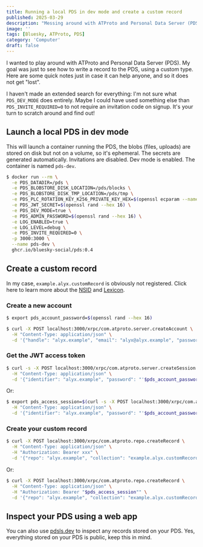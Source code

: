 ```yaml
---
title: Running a local PDS in dev mode and create a custom record
published: 2025-03-29
description: "Messing around with ATProto and Personal Data Server (PDS)"
image: ''
tags: [Bluesky, ATProto, PDS]
category: 'Computer'
draft: false
---
```


I wanted to play around with ATProto and Personal Data Server (PDS). My goal was just to see how to write a record to the PDS, using a custom type. Here are some quick notes just in case it can help anyone, and so it does not get "lost".

I haven't made an extended search for everything: I'm not sure what `PDS_DEV_MODE` does entirely. Maybe I could have used something else than `PDS_INVITE_REQUIRED=0` to not require an invitation code on signup. It's your turn to scratch around and find out!

## Launch a local PDS in dev mode

This will launch a container running the PDS, the blobs (files, uploads) are stored on disk but not on a volume, so it's ephemeral. The secrets are generated automatically. Invitations are disabled. Dev mode is enabled. The container is named `pds-dev`.

```bash
$ docker run --rm \
  -e PDS_DATADIR=/pds \
  -e PDS_BLOBSTORE_DISK_LOCATION=/pds/blocks \
  -e PDS_BLOBSTORE_DISK_TMP_LOCATION=/pds/tmp \
  -e PDS_PLC_ROTATION_KEY_K256_PRIVATE_KEY_HEX=$(openssl ecparam --name secp256k1 --genkey --noout --outform DER | tail --bytes=+8 | head --bytes=32 | xxd --plain --cols 32) \
  -e PDS_JWT_SECRET=$(openssl rand --hex 16) \
  -e PDS_DEV_MODE=true \
  -e PDS_ADMIN_PASSWORD=$(openssl rand --hex 16) \
  -e LOG_ENABLED=true \
  -e LOG_LEVEL=debug \
  -e PDS_INVITE_REQUIRED=0 \
  -p 3000:3000 \
  --name pds-dev \
  ghcr.io/bluesky-social/pds:0.4
```

## Create a custom record

In my case, `example.alyx.customRecord` is obviously not registered. Click here to learn more about the [NSID](https://atproto.com/guides/glossary#nsid-namespaced-id) and [Lexicon](https://atproto.com/guides/glossary#lexicon).

### Create a new account

```bash
$ export pds_account_password=$(openssl rand --hex 16)

$ curl -X POST localhost:3000/xrpc/com.atproto.server.createAccount \
  -H "Content-Type: application/json" \
  -d '{"handle": "alyx.example", "email": "alyx@alyx.example", "password": "'$pds_account_password'"}'
```

### Get the JWT access token

```bash
$ curl -s -X POST localhost:3000/xrpc/com.atproto.server.createSession \
  -H "Content-Type: application/json" \
  -d '{"identifier": "alyx.example", "password": "'$pds_account_password'"}' | jq -r '.accessJwt'
```

Or:
```bash
$ export pds_access_session=$(curl -s -X POST localhost:3000/xrpc/com.atproto.server.createSession \
  -H "Content-Type: application/json" \
  -d '{"identifier": "alyx.example", "password": "'$pds_account_password'"}' | jq -r '.accessJwt')
```

### Create your custom record

```bash
$ curl -X POST localhost:3000/xrpc/com.atproto.repo.createRecord \
  -H "Content-Type: application/json" \
  -H "Authorization: Bearer xxx" \
  -d '{"repo": "alyx.example", "collection": "example.alyx.customRecord", "record": {"custom": "Hello, world!"}}'
```

Or:
```bash
$ curl -X POST localhost:3000/xrpc/com.atproto.repo.createRecord \
  -H "Content-Type: application/json" \
  -H "Authorization: Bearer "$pds_access_session"" \
  -d '{"repo": "alyx.example", "collection": "example.alyx.customRecord", "record": {"custom": "Hello, world!"}}'
```

## Inspect your PDS using a web app

You can also use [pdsls.dev](https://pdsls.dev/) to inspect any records stored on your PDS. Yes, everything stored on your PDS is public, keep this in mind.

